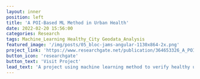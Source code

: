 ```yaml
---
layout: inner
position: left
title: 'A POI-Based ML Method in Urban Health'
date: 2022-02-20 15:56:00
categories: Research
tags: Machine_Learning Healthy_City Geodata_Analysis
featured_image: '/img/posts/05_bloc-jams-angular-1130x864-2x.png'
project_link: 'https://www.researchgate.net/publication/364653326_A_POI-Based_Machine_Learning_Method_in_Predicting_Health'
button_icon: 'researchgate'
button_text: 'Visit Project'
lead_text: 'A project using machine learning method to verify healthy urban planning theory.'
---
```

